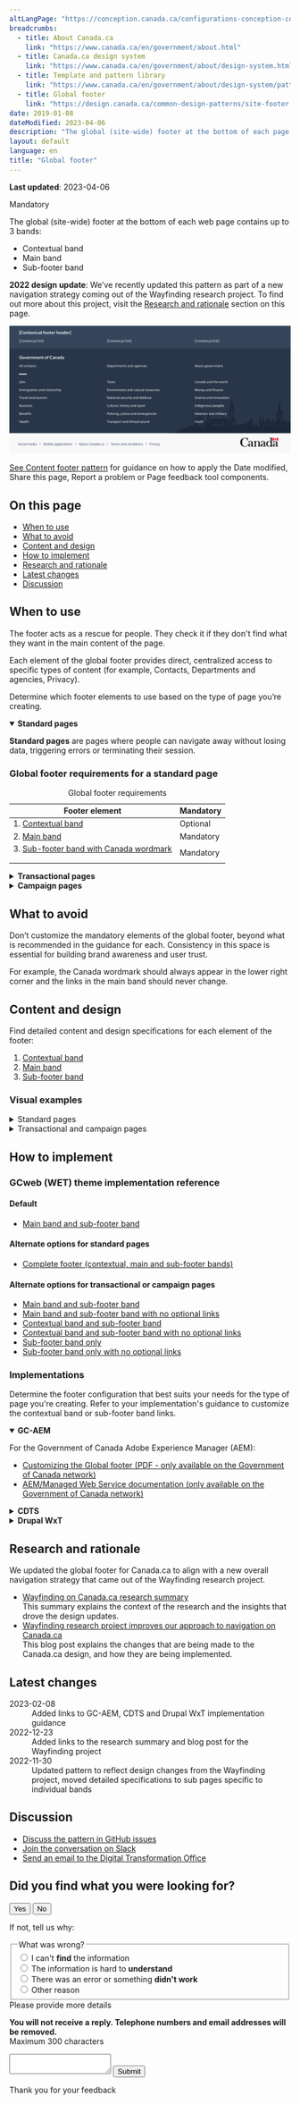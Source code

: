 ```yaml
---
altLangPage: "https://conception.canada.ca/configurations-conception-communes/pied-page.html"
breadcrumbs:
  - title: About Canada.ca
    link: "https://www.canada.ca/en/government/about.html"
  - title: Canada.ca design system
    link: "https://www.canada.ca/en/government/about/design-system.html"
  - title: Template and pattern library
    link: "https://www.canada.ca/en/government/about/design-system/pattern-library.html"
  - title: Global footer
    link: "https://design.canada.ca/common-design-patterns/site-footer.html"
date: 2019-01-08
dateModified: 2023-04-06
description: "The global (site-wide) footer at the bottom of each page. It includes the main band, a contextual band and a sub-footer band. This is a mandatory pattern with optional elements."
layout: default
language: en
title: "Global footer"
---
```

<p><strong>Last updated</strong>: 2023-04-06</p>
<p><span class="label label-danger">Mandatory</span></p>
<p>The global (site-wide) footer at the bottom of each web page contains up to 3 bands:</p>
<ul>
  <li>Contextual band</li>
  <li>Main band</li>
  <li>Sub-footer band</li>
</ul>
<p><strong>2022 design update</strong>: We’ve recently updated this pattern as part of a new navigation strategy coming
  out of the Wayfinding research project. To find out more about this project, visit the <a href="#research">Research and rationale</a> section on this page.</p>

<!--<a href="">Blog post link</a>-->
<div class="pattern-demo mrgn-tp-lg mrgn-bttm-xl"><img src="../images/footer-en-crop.png" class="img-responsive"
				alt=""> </div>
<p><a href="site-footer-content.html">See Content footer pattern</a> for guidance on how to apply the Date modified, Share this page, Report a problem or Page feedback tool components.</p>
<section>
  <h2>On this page</h2>
  <ul>
    <li><a href="#use">When to use</a></li>
    <li><a href="#avoid">What to avoid</a></li>
    <li><a href="#design">Content and design</a></li>
    <li><a href="#implement">How to implement</a></li>
    <li><a href="#research">Research and rationale</a></li>
    <li><a href="#latest">Latest changes</a></li>
    <li><a href="#discuss">Discussion</a></li>
  </ul>
</section>
<section>
  <h2 id="use">When to use</h2>
  <p>The footer acts as a rescue for people. They check it if they don't find what they want in the main content of the page.</p>
  <p>Each element of the global footer provides direct, centralized access to specific types of content (for example, Contacts, Departments and agencies, Privacy).</p>
  <p>Determine which footer elements to use based on the type of page you’re creating.</p>
  <div class="wb-tabs">
    <div class="tabpanels">
      <details id="001" open="open">
        <summary><strong>Standard pages</strong></summary>
        <div class="col-md-9">
          <p class="mrgn-tp-lg"><strong>Standard pages</strong> are pages where people can navigate away without losing
            data, triggering errors or terminating their session.</p>
        </div>
        <div class="col-md-12">
          <h3>Global footer requirements for a standard page</h3>
          <div class="panel panel-default mrgn-tp-md">
            <table class="table table-striped table-condensed" id="mandatory-01" aria-live="polite">
              <caption class="wb-inv">
              Global footer requirements
              </caption>
              <thead>
                <tr>
                  <th class="col-md-4">Footer element</th>
                  <th class="col-md-3">Mandatory</th>
                </tr>
              </thead>
              <tbody>
                <tr>
                  <td>1. <a href="site-footer-contextual.html">Contextual band</a></td>
                  <td>Optional</td>
                </tr>
                <tr>
                  <td>2. <a href="site-footer-main.html">Main band</a></td>
                  <td><span class="far fa-check-circle text-success"></span><span class="wb-inv"> Mandatory</span></td>
                </tr>
                <tr>
                  <td>3. <a href="site-footer-sub.html">Sub-footer band with Canada wordmark
                    <p></p>
                    </a></td>
                  <td><span class="far fa-check-circle text-success"></span><span class="wb-inv"> Mandatory</span></td>
                </tr>
              </tbody>
            </table>
          </div>
        </div>
      </details>
      <details id="002">
        <summary><strong>Transactional pages</strong></summary>
        <div class="col-md-9">
          <p class="mrgn-tp-lg"><strong>Transactional pages</strong> are pages with an interaction task where people
            might lose data, trigger errors, or terminate their session if they navigate away from the page.</p>
        </div>
        <div class="col-md-12">
          <h3>Global footer requirements for a transactional page</h3>
          <div class="panel panel-default mrgn-tp-md">
            <table class="table table-striped table-condensed" id="mandatory-02" aria-live="polite">
              <caption class="wb-inv">
              Global footer requirements
              </caption>
              <thead>
                <tr>
                  <th class="col-md-4">Footer element</th>
                  <th class="col-md-3">Mandatory</th>
                </tr>
              </thead>
              <tbody>
                <tr>
                  <td>1. <a href="site-footer-contextual.html">Contextual band</a></td>
                  <td>Optional</td>
                </tr>
                <tr>
                  <td>2. <a href="site-footer-main.html">Main band</a></td>
                  <td>Optional</td>
                </tr>
                <tr>
                  <td>3. <a href="site-footer-sub.html">Sub-footer band with Canada wordmark</a></td>
                  <td><span class="far fa-check-circle text-success"></span><span class="wb-inv"> Mandatory</span></td>
                </tr>
              </tbody>
            </table>
          </div>
        </div>
      </details>
      <details id="003">
        <summary><strong>Campaign pages</strong></summary>
        <div class="col-md-9">
          <p class="mrgn-tp-lg"><strong>Campaign pages</strong> are landing pages for external marketing or advertising
            campaigns. The flexibility in layout allows institutions to include elements of their external campaign in the page.</p>
        </div>
        <div class="col-md-12">
          <h3>Global footer requirements for a campaign page</h3>
          <div class="panel panel-default mrgn-tp-md">
            <table class="table table-striped table-condensed" id="mandatory-03" aria-live="polite">
              <caption class="wb-inv">
              Global footer requirements
              </caption>
              <thead>
                <tr>
                  <th class="col-md-4">Footer element</th>
                  <th class="col-md-3">Mandatory</th>
                </tr>
              </thead>
              <tbody>
                <tr>
                  <td>1. <a href="site-footer-contextual.html">Contextual band</a></td>
                  <td>Optional</td>
                </tr>
                <tr>
                  <td>2. <a href="site-footer-main.html">Main band</a></td>
                  <td>Optional</td>
                </tr>
                <tr>
                  <td>3. <a href="site-footer-sub.html">Sub-footer band with Canada wordmark</a></td>
                  <td><span class="far fa-check-circle text-success"></span><span class="wb-inv"> Mandatory</span></td>
                </tr>
              </tbody>
            </table>
          </div>
        </div>
      </details>
    </div>
  </div>
</section>
<section>
  <h2 id="avoid">What to avoid</h2>
  <p>Don’t customize the mandatory elements of the global footer, beyond what is recommended in the guidance for each. Consistency in this space is essential for building brand awareness and user trust.</p>
  <p>For example, the Canada wordmark should always appear in the lower right corner and the links in the main band should never change.</p>
</section>
<section>
  <h2 id="design">Content and design</h2>
  <p>Find detailed content and design specifications for each element of the footer:</p>
  <ol>
    <li><a href="site-footer-contextual.html">Contextual band</a></li>
    <li><a href="site-footer-main.html">Main band</a></li>
    <li><a href="site-footer-sub.html">Sub-footer band</a></li>
  </ol>
  <h3>Visual examples</h3>
  <details>
    <summary class="bg-info">Standard pages</summary>
    <div class="pattern-demo mrgn-tp-md mrgn-bttm-md">
      <figure class="mrgn-tp-md mrgn-bttm-lg">
        <figcaption><b>Global footer – large screen</b></figcaption>
        <img src="../images/footer-en.png" class="img-responsive"
				alt="Diagram of global footer for large screens. Text version below:">
        <details>
          <summary class="wb-toggle" data-toggle="{&quot;print&quot;:&quot;on&quot;}">Text version</summary>
          <p>On large screens the global footer includes 3 distinct bands of links. The first is the
            contextual band. It contains a title and 3 contextual links in a single row. The second is the main band. It’s arranged in 3 columns and contains links to
            “All contacts,” “Departments and agencies,” and “About government.” There is a small decorative line as a break before
            continuing with links to all themes and audiences. The sub-footer is at the bottom and contains links to “Social media,”
            “Mobile applications,” “About Canada.ca,” “Terms and conditions,” and “Privacy.” These are all aligned to the left in a single
            row. It also includes the Canada wordmark in the same row, aligned to the right.</p>
        </details>
      </figure>
    </div>
    <div class="pattern-demo mrgn-tp-md mrgn-tp-lg">
      <figure class="mrgn-tp-md mrgn-bttm-lg">
        <figcaption><b>Global footer – small screen</b></figcaption>
        <img src="../images/footer-mobile-en.png" class="img-responsive"
				alt="Diagram of global footer for small screens. Text version below:">
        <details>
          <summary class="wb-toggle" data-toggle="{&quot;print&quot;:&quot;on&quot;}">Text version</summary>
          <p>On small screens the global footer includes 3 distinct bands of links. The first is
            the contextual band. It contains a title and 3 contextual links in a single column. The second is the main band. It’s arranged in a single column and contains links
            to “All contacts,” “Departments and agencies,” and “About government.” There is a small decorative line as a break before
            continuing with links to all themes and audiences. The sub-footer is at the bottom and contains links to “Social media,”
            “Mobile applications,” “About Canada.ca,” “Terms and conditions,” and “Privacy,” arranged in 2 columns. Below these links is a final row with a “Top of page” link aligned to the left and the Canada wordmark aligned to the right.</p>
        </details>
      </figure>
    </div>
  </details>
  <details>
    <summary class="bg-info">Transactional and campaign pages</summary>
    <div class="pattern-demo mrgn-tp-md mrgn-bttm-md">
      <figure class="mrgn-tp-md mrgn-bttm-lg">
        <figcaption><b>Minimum global footer – large screen</b></figcaption>
        <img src="../images/footer-min-en.png" class="img-responsive"
					alt="Diagram of minimum global footer for large screens. Text version below:">
        <details>
          <summary class="wb-toggle" data-toggle="{&quot;print&quot;:&quot;on&quot;}">Text version</summary>
          <p>On large screens, the minimum global footer for transactional and campaign pages includes only the sub-footer band with links
            to “Terms and conditions” and “Privacy.” These are aligned to the left in a single row. It also
            includes the Canada wordmark in the same row, aligned to the right.</p>
        </details>
      </figure>
    </div>
    <div class="pattern-demo mrgn-tp-md mrgn-tp-lg">
      <figure class="mrgn-tp-md mrgn-bttm-lg">
        <figcaption><b>Minimum global footer – small screen</b></figcaption>
        <img src="../images/footer-min-mobile-en.png" class="img-responsive"
					alt="Diagram of minimum global footer for small screens. Text version below:">
        <details>
          <summary class="wb-toggle" data-toggle="{&quot;print&quot;:&quot;on&quot;}">Text version</summary>
          <p>On small screens, the minimum global footer for transactional and campaign pages includes only the sub-footer band, with
            links to “Terms and conditions” and “Privacy.” Below these links is a final row with a “Top of page”
            link, aligned to the left and the Canada wordmark aligned to the right.</p>
        </details>
      </figure>
    </div>
  </details>
</section>
<section>
  <h2 id="implement">How to implement</h2>
  <h3>GCweb (WET) theme implementation reference</h3>
  <h4>Default</h4>
  <ul>
    <li><a href="https://wet-boew.github.io/GCWeb/sites/footers/no-footer-contextual-en.html">Main band and sub-footer band</a></li>
  </ul>
  <h4>Alternate options for standard pages</h4>
  <ul>
    <li><a href="https://wet-boew.github.io/GCWeb/sites/footers/footers-en.html">Complete footer (contextual, main and sub-footer bands)</a></li>
  </ul>
  <h4>Alternate options for transactional or campaign pages</h4>
  <ul>
    <li><a href="https://wet-boew.github.io/GCWeb/sites/footers/no-footer-contextual-en.html">Main band and sub-footer band</a></li>
    <li><a href="https://wet-boew.github.io/GCWeb/sites/footers/only-footer-main-en.html">Main band and sub-footer band with no optional links</a></li>
    <li><a href="https://wet-boew.github.io/GCWeb/sites/footers/no-footer-main-en.html">Contextual band and sub-footer band</a></li>
    <li><a href="https://wet-boew.github.io/GCWeb/sites/footers/only-footer-contextual-en.html">Contextual band and sub-footer band with no optional links</a></li>
    <li><a href="https://wet-boew.github.io/GCWeb/sites/footers/only-footer-corporate-en.html">Sub-footer band only</a></li>
    <li><a href="https://wet-boew.github.io/GCWeb/sites/footers/no-footers-en.html">Sub-footer band only with no optional links</a></li>
  </ul>
</section>
<section>
  <h3>Implementations</h3>
  <p>Determine the footer configuration that best suits your needs for the type of page you're creating. Refer to your implementation's guidance to customize the contextual band or sub-footer band links.</p>
  <div class="wb-tabs mrgn-tp-lg">
    <div class="tabpanels">
      <details id="004" open="open">
        <summary><strong>GC-AEM</strong></summary>
        <p class="mrgn-tp-lg">For the Government of Canada Adobe Experience Manager (AEM):</p>
        <ul>
          <li><a href="https://www.gcpedia.gc.ca/gcwiki/images/2/22/AEM-6.5-Documentation-Unit_3-1-1-_Customizing_Global_Footer.pdf">Customizing the Global footer (PDF - only available on the Government of Canada network)</a></li>
          <li><a href="https://www.gcpedia.gc.ca/wiki/AEM_GC-specific_Documentation_6.5">AEM/Managed Web Service documentation (only available on the Government of Canada network)</a></li>
        </ul>
      </details>
      <details id="005">
        <summary><strong>CDTS</strong></summary>
        <p class="mrgn-tp-lg">For the Centrally Deployed Templates Solution (CDTS):</p>
        <ul>
          <li><a href="https://cdts.service.canada.ca/app/cls/WET/gcweb/v4_0_47/cdts/samples/footer-en.html">Complete footer (contextual, main, sub-footer bands)</a></li>
          <li><a href="https://cenw-wscoe.github.io/sgdc-cdts/docs/index-en.html">CDTS documentation</a></li>
        </ul>
      </details>
      <details id="006">
        <summary><strong>Drupal WxT</strong></summary>
        <p class="mrgn-tp-lg">For Drupal WxT:</p>
        <ul>
          <li><a href="https://drupalwxt.github.io/en/">Drupal WxT documentation</a></li>
        </ul>
        <p>2023 footer update:</p>
        <ul>
          <li><a href="https://github.com/drupalwxt/wxt/releases/tag/4.4.1">Drupal WxT (4.4.1) release notes</a></li>
          <li><a href="https://drupalwxt.github.io/en/docs/general/update/">Drupal WxT update process</a></li>
        </ul>
      </details>
    </div>
  </div>
</section>
<section>
  <h2 id="research">Research and rationale</h2>
  <p>We updated the global footer for Canada.ca to align with a new overall navigation strategy that came out of the
    Wayfinding research project.</p>
  <ul>
    <li><a href="https://blog.canada.ca/research-summaries/wayfinding-on-canada-ca">Wayfinding on Canada.ca research summary</a><br>
      This summary explains the context of the research and the insights that drove the design updates.</li>
    <li><a href="https://blog.canada.ca/2022/12/21/wayfinding-research-project">Wayfinding research project improves our approach to navigation on Canada.ca</a><br>
      This blog post explains the changes that are being made to the Canada.ca design, and how they are being implemented.</li>
  </ul>
</section>
<section>
  <h2 id="latest">Latest changes</h2>
  <dl class="dl-horizontal">
    <dt>
      <time datetime="2023-02-08" class="link-muted">2023-02-08</time>
    </dt>
    <dd>Added links to GC-AEM, CDTS and Drupal WxT implementation guidance</dd>
    <dt>
      <time datetime="2022-12-23" class="link-muted">2022-12-23</time>
    </dt>
    <dd>Added links to the research summary and blog post for the Wayfinding project</dd>
    <dt>
      <time datetime="2022-11-30" class="link-muted">2022-11-30</time>
    </dt>
    <dd>Updated pattern to reflect design changes from the Wayfinding project, moved detailed specifications to sub pages
      specific to individual bands</dd>
  </dl>
</section>
<section>
  <h2 id="discuss">Discussion</h2>
  <ul>
    <li><a href="https://github.com/canada-ca/design-system-systeme-conception/issues">Discuss the pattern in GitHub
      issues</a></li>
    <li><a href="https://design-gc-conception.slack.com/join/shared_invite/enQtODE1OTc5Mzg5NzQ4LWQ3MjZjMTdjMjk2ZTZmMTJjYWQ3ZmRiNDYwYjRmN2NjYzQyNjFlNDBlY2FkNWE1ODg2YjExY2QwZmVjN2MwMGM">Join the conversation on Slack</a></li>
    <li><a href="mailto:dto.btn@tbs-sct.gc.ca">Send an email to the Digital Transformation Office</a></li>
  </ul>
</section>

<!-- START PAGE FEEDBACK WIDGET -->
<div class="row row-no-gutters mrgn-tp-xl">
  <div class="col-sm-7 col-lg-6">
    <section class="gc-pg-hlpfl provisional">
      <div class="well mrgn-bttm-0">
        <form id="gc-pg-hlpfl-frm" action="#" method="post" autocomplete="off">
          <input type="hidden" name="institutionopt" value="tbs">
          <input type="hidden" name="themeopt" value="Policies">
          <input type="hidden" name="language" value="EN">
          <input type="hidden" name="pageTitle" value="Designing content for Canada.ca">
          <input type="hidden" name="submissionPage" value="https://design.canada.ca/common-design-patterns/site-footer.html">
          <input type="hidden" name="sectionopt" value="Design system">
          <input type="hidden" id="helpful" name="helpful" value="Yes">
          <div class="gc-pg-hlpfl-btn">
            <div class="row row-no-gutters">
              <div class="col-xs-12 col-sm-7 mrgn-tp-sm">
                <h2 class="mrgn-tp-sm h5">Did you find what you were looking for?</h2>
              </div>
              <div class="col-xs-8 col-sm-5 text-right">
                <button id="btnyes" type="submit" value="Yes" class="btn btn-primary">Yes</button>
                <button id="btnno" type="button" class="btn btn-primary mrgn-lft-sm nojs-hide">No</button>
              </div>
            </div>
          </div>
          <p class="h3 hidden nojs-show">If not, tell us why:</p>
          <div class="gc-pg-hlpfl-no nojs-show">
            <fieldset>
              <legend class="h4 mrgn-tp-0 mrgn-bttm-md">What was wrong?</legend>
              <div class="radio">
                <label for="problem1">
                  <input name="problem" id="problem1" type="radio" value="I can't find the information"
														data-gc-analytics-wtph-value="I can't find the information-Je ne peux pas trouver l'information"
														data-gc-analytics-collect="notPrivate">
                  I can't <strong>find</strong> the information </label>
              </div>
              <div class="radio">
                <label for="problem2">
                  <input name="problem" id="problem2" type="radio" value="The information is hard to understand"
														data-gc-analytics-wtph-value="The information is hard to understand-L'information est difficile à comprendre"
														data-gc-analytics-collect="notPrivate">
                  The information is hard to <strong>understand</strong> </label>
              </div>
              <div class="radio">
                <label for="problem3">
                  <input name="problem" id="problem3" type="radio" value="There was an error / something didn't work"
														data-gc-analytics-wtph-value="There was an error or something didn't work-Il y avait une erreur ou quelque chose ne fonctionnait pas"
														data-gc-analytics-collect="notPrivate">
                  There was an error or something <strong>didn't work</strong> </label>
              </div>
              <div class="radio">
                <label for="problem4">
                  <input name="problem" id="problem4" type="radio" value="Other reason"
														data-gc-analytics-wtph-value="Other reason-Autre raison" data-gc-analytics-collect="notPrivate">
                  Other reason </label>
              </div>
            </fieldset>
            <label for="problem6" class="mrgn-bttm-0">Please provide more details</label>
            <p class="small"> <strong>You will not receive a reply. Telephone numbers and email addresses will be
              removed.</strong> <br>
              <span class="small">Maximum 300 characters</span> </p>
            <textarea id="problem6" name="details" class="full-width" maxlength="300"></textarea>
            <button type="submit" value="No" class="btn btn-primary mrgn-tp-md mrgn-bttm-sm">Submit</button>
          </div>
        </form>
        <div class="gc-pg-hlpfl-thnk hide">
          <p class="h6 mrgn-tp-sm mrgn-bttm-sm"><span class="far fa-check-circle text-success mrgn-rght-sm"
											aria-hidden="true"></span> Thank you for your feedback</p>
        </div>
      </div>
    </section>
  </div>
  <div class="col-sm-3 col-sm-offset-1 col-lg-offset-3">
    <div class="wb-share"
							data-wb-share="{&quot;pnlId&quot;:&quot;pnlShrPg&quot;, &quot;lnkClass&quot;: &quot;btn btn-default btn-block mrgn-tp-md&quot;}"> </div>
  </div>
</div>
<!-- END PAGE FEEDBACK WIDGET -->

